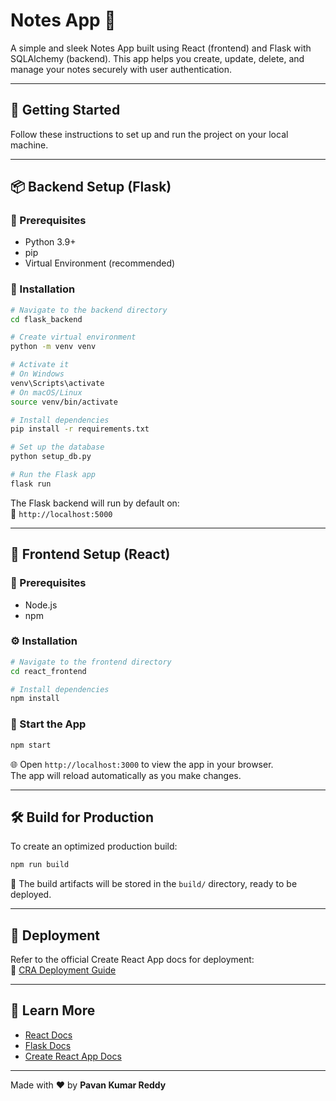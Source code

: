 # Notes App 📝

A simple and sleek Notes App built using React (frontend) and Flask with SQLAlchemy (backend). This app helps you create, update, delete, and manage your notes securely with user authentication.

---

## 🚀 Getting Started

Follow these instructions to set up and run the project on your local machine.

---

## 📦 Backend Setup (Flask)

### 🔧 Prerequisites

- Python 3.9+
- pip
- Virtual Environment (recommended)

### 🔌 Installation

```bash
# Navigate to the backend directory
cd flask_backend

# Create virtual environment
python -m venv venv

# Activate it
# On Windows
venv\Scripts\activate
# On macOS/Linux
source venv/bin/activate

# Install dependencies
pip install -r requirements.txt

# Set up the database
python setup_db.py

# Run the Flask app
flask run
```

The Flask backend will run by default on:  
📍 `http://localhost:5000`

---

## 🎨 Frontend Setup (React)

### 🔧 Prerequisites

- Node.js
- npm

### ⚙️ Installation

```bash
# Navigate to the frontend directory
cd react_frontend

# Install dependencies
npm install
```

### 🚦 Start the App

```bash
npm start
```

🌐 Open `http://localhost:3000` to view the app in your browser.  
The app will reload automatically as you make changes.

---

## 🛠️ Build for Production

To create an optimized production build:

```bash
npm run build
```

📁 The build artifacts will be stored in the `build/` directory, ready to be deployed.

---

## 🚀 Deployment

Refer to the official Create React App docs for deployment:  
🔗 [CRA Deployment Guide](https://facebook.github.io/create-react-app/docs/deployment)

---

## 🧠 Learn More

- [React Docs](https://reactjs.org/)
- [Flask Docs](https://flask.palletsprojects.com/)
- [Create React App Docs](https://facebook.github.io/create-react-app/docs/getting-started)

---

Made with ❤️ by **Pavan Kumar Reddy**
